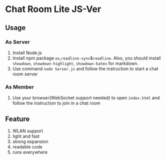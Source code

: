 ﻿# Chat Room Lite JS-Ver

## Usage
### As Server
1. Install Node.js
2. Install npm package `ws`,`readline-sync`&`readline`. Also, you should install `showdown`, `showdown-highlight`, `showdown-katex` for markdown.
3. Use command `node Server.js` and follow the instruction to start a chat room server

### As Member
1. Use your browser(WebSocket support needed) to open `index.html` and follow the instruction to join in a chat room

## Feature
1. WLAN support
2. light and fast
3. strong expansion
4. readable code
5. runs everywhere
